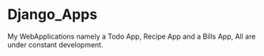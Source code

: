 # Django_Apps
My WebApplications namely a Todo App, Recipe App and a Bills App, All are under constant development. 
